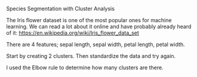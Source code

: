 Species Segmentation with Cluster Analysis

The Iris flower dataset is one of the most popular ones for machine learning. We can read a lot about it online and have probably already heard of it: https://en.wikipedia.org/wiki/Iris_flower_data_set

There are 4 features; sepal length, sepal width, petal length, petal width.

Start by creating 2 clusters. Then standardize the data and try again. 

I used the Elbow rule to determine how many clusters are there.
